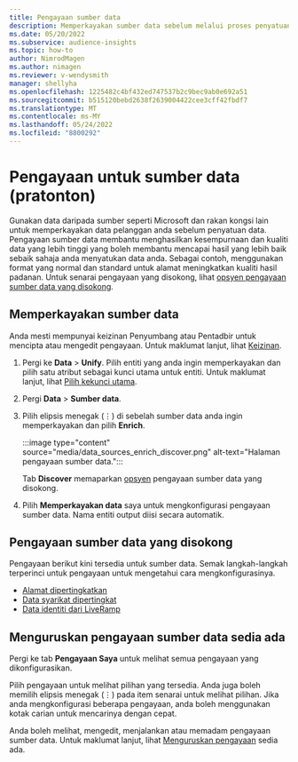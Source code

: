```yaml
---
title: Pengayaan sumber data
description: Memperkayakan sumber data sebelum melalui proses penyatuan data.
ms.date: 05/20/2022
ms.subservice: audience-insights
ms.topic: how-to
author: NimrodMagen
ms.author: nimagen
ms.reviewer: v-wendysmith
manager: shellyha
ms.openlocfilehash: 1225482c4bf432ed747537b2c9bec9ab0e692a51
ms.sourcegitcommit: b515120bebd2638f2639004422cee3cff42fbdf7
ms.translationtype: MT
ms.contentlocale: ms-MY
ms.lasthandoff: 05/24/2022
ms.locfileid: "8800292"
---
```

# <a name="enrichment-for-data-sources-preview"></a>Pengayaan untuk sumber data (pratonton)

Gunakan data daripada sumber seperti Microsoft dan rakan kongsi lain untuk memperkayakan data pelanggan anda sebelum penyatuan data. Pengayaan sumber data membantu menghasilkan kesempurnaan dan kualiti data yang lebih tinggi yang boleh membantu mencapai hasil yang lebih baik sebaik sahaja anda menyatukan data anda. Sebagai contoh, menggunakan format yang normal dan standard untuk alamat meningkatkan kualiti hasil padanan. Untuk senarai pengayaan yang disokong, lihat [opsyen pengayaan sumber data yang disokong](#supported-data-source-enrichments).

## <a name="enrich-a-data-source"></a>Memperkayakan sumber data

Anda mesti mempunyai keizinan Penyumbang atau Pentadbir untuk mencipta atau mengedit pengayaan. Untuk maklumat lanjut, lihat [Keizinan](permissions.md).  

1. Pergi ke **Data** > **Unify**. Pilih entiti yang anda ingin memperkayakan dan pilih satu atribut sebagai kunci utama untuk entiti. Untuk maklumat lanjut, lihat [Pilih kekunci utama](map-entities.md#select-primary-key-and-semantic-type-for-attributes).

1. Pergi **Data** > **Sumber data**.

1. Pilih elipsis menegak (&vellip;) di sebelah sumber data anda ingin memperkayakan dan pilih **Enrich**.

   :::image type="content" source="media/data_sources_enrich_discover.png" alt-text="Halaman pengayaan sumber data.":::

   Tab **Discover** memaparkan [opsyen](#supported-data-source-enrichments) pengayaan sumber data yang disokong.

1. Pilih **Memperkayakan data** saya untuk mengkonfigurasi pengayaan sumber data. Nama entiti output diisi secara automatik.

## <a name="supported-data-source-enrichments"></a>Pengayaan sumber data yang disokong

Pengayaan berikut kini tersedia untuk sumber data. Semak langkah-langkah terperinci untuk pengayaan untuk mengetahui cara mengkonfigurasinya.

- [Alamat dipertingkatkan](enrichment-enhanced-addresses.md)
- [Data syarikat dipertingkat](enrichment-enhanced-company-data.md)
- [Data identiti dari LiveRamp](enrichment-liveramp.md)

## <a name="manage-existing-data-source-enrichments"></a>Menguruskan pengayaan sumber data sedia ada

Pergi ke tab **Pengayaan Saya** untuk melihat semua pengayaan yang dikonfigurasikan.

Pilih pengayaan untuk melihat pilihan yang tersedia. Anda juga boleh memilih elipsis menegak (&vellip;) pada item senarai untuk melihat pilihan. Jika anda mengkonfigurasi beberapa pengayaan, anda boleh menggunakan kotak carian untuk mencarinya dengan cepat.

Anda boleh melihat, mengedit, menjalankan atau memadam pengayaan sumber data. Untuk maklumat lanjut, lihat [Menguruskan pengayaan](enrichment-hub.md) sedia ada.
